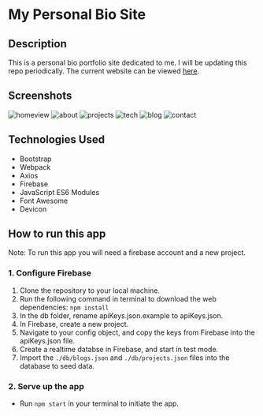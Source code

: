 # My Personal Bio Site

## Description
This is a personal bio portfolio site dedicated to me. I will be updating this repo periodically.
The current website can be viewed [here](https://personal-bio-site-1517a.firebaseapp.com/).

## Screenshots
![homeview](./images/snapshot1.png)
![about](./images/snapshot2.png)
![projects](./images/snapshot3.png)
![tech](./images/snapshot4.png)
![blog](./images/snapshot5.png)
![contact](./images/snapshot6.png)

## Technologies Used
* Bootstrap
* Webpack
* Axios
* Firebase
* JavaScript ES6 Modules
* Font Awesome
* Devicon

## How to run this app
Note: To run this app you will need a firebase account and a new project.

### 1. Configure Firebase
1. Clone the repository to your local machine.
2. Run the following command in terminal to download the web dependencies: `npm install`
3. In the db folder, rename apiKeys.json.example to apiKeys.json.
4. In Firebase, create a new project.
5. Navigate to your config object, and copy the keys from Firebase into the apiKeys.json file.
6. Create a realtime databse in Firebase, and start in test mode.
7. Import the `./db/blogs.json` and `./db/projects.json` files into the database to seed data.

### 2. Serve up the app
* Run `npm start` in your terminal to initiate the app.
